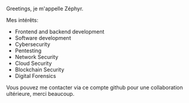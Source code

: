 Greetings, je m'appelle Zéphyr.

Mes intérêts: 
- Frontend and backend development
- Software development
- Cybersecurity
- Pentesting
- Network Security
- Cloud Security
- Blockchain Security
- Digital Forensics

Vous pouvez me contacter via ce compte github pour une collaboration ultérieure, merci beaucoup. 
